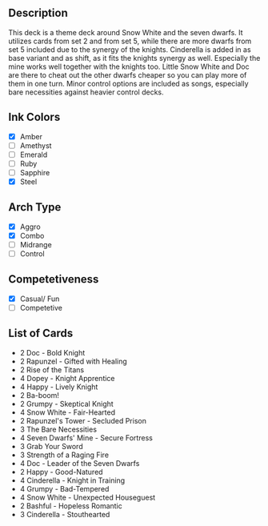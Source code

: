## Description

This deck is a theme deck around Snow White and the seven dwarfs. It utilizes cards from set 2 and from set 5, while there are more dwarfs from set 5 included due to the synergy of the knights. Cinderella is added in as base variant and as shift, as it fits the knights synergy as well. Especially the mine works well together with the knights too. Little Snow White and Doc are there to cheat out the other dwarfs cheaper so you can play more of them in one turn. Minor control options are included as songs, especially bare necessities against heavier control decks.

## Ink Colors

- [x] Amber
- [ ] Amethyst
- [ ] Emerald
- [ ] Ruby
- [ ] Sapphire
- [x] Steel

## Arch Type

- [x] Aggro
- [x] Combo
- [ ] Midrange
- [ ] Control

## Competetiveness

- [x] Casual/ Fun
- [ ] Competetive

## List of Cards

- 2 Doc - Bold Knight
- 2 Rapunzel - Gifted with Healing
- 2 Rise of the Titans
- 4 Dopey - Knight Apprentice
- 4 Happy - Lively Knight
- 2 Ba-boom!
- 2 Grumpy - Skeptical Knight
- 4 Snow White - Fair-Hearted
- 2 Rapunzel's Tower - Secluded Prison
- 3 The Bare Necessities
- 4 Seven Dwarfs' Mine - Secure Fortress
- 3 Grab Your Sword
- 3 Strength of a Raging Fire
- 4 Doc - Leader of the Seven Dwarfs
- 2 Happy - Good-Natured
- 4 Cinderella - Knight in Training
- 4 Grumpy - Bad-Tempered
- 4 Snow White - Unexpected Houseguest
- 2 Bashful - Hopeless Romantic
- 3 Cinderella - Stouthearted
